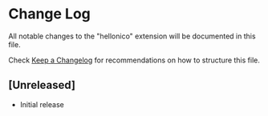 # Change Log
All notable changes to the "hellonico" extension will be documented in this file.

Check [Keep a Changelog](http://keepachangelog.com/) for recommendations on how to structure this file.

## [Unreleased]
- Initial release